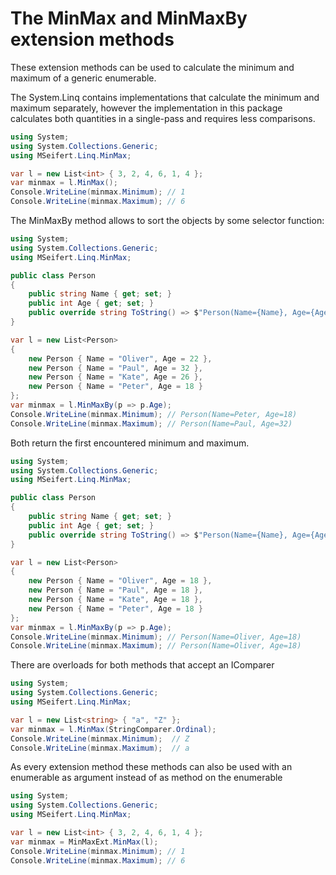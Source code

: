 # The MinMax and MinMaxBy extension methods

These extension methods can be used to calculate the minimum and maximum of a generic enumerable.

The System.Linq contains implementations that calculate the minimum and maximum separately,
however the implementation in this package calculates both quantities in a single-pass and requires
less comparisons.

```csharp
using System;
using System.Collections.Generic;
using MSeifert.Linq.MinMax;

var l = new List<int> { 3, 2, 4, 6, 1, 4 };
var minmax = l.MinMax();
Console.WriteLine(minmax.Minimum); // 1
Console.WriteLine(minmax.Maximum); // 6
```

The MinMaxBy method allows to sort the objects by some selector function:

```csharp
using System;
using System.Collections.Generic;
using MSeifert.Linq.MinMax;

public class Person
{
    public string Name { get; set; }
    public int Age { get; set; }
    public override string ToString() => $"Person(Name={Name}, Age={Age})";
}

var l = new List<Person>
{
    new Person { Name = "Oliver", Age = 22 },
    new Person { Name = "Paul", Age = 32 },
    new Person { Name = "Kate", Age = 26 },
    new Person { Name = "Peter", Age = 18 }
};
var minmax = l.MinMaxBy(p => p.Age);
Console.WriteLine(minmax.Minimum); // Person(Name=Peter, Age=18)
Console.WriteLine(minmax.Maximum); // Person(Name=Paul, Age=32)
```

Both return the first encountered minimum and maximum.

```csharp
using System;
using System.Collections.Generic;
using MSeifert.Linq.MinMax;

public class Person
{
    public string Name { get; set; }
    public int Age { get; set; }
    public override string ToString() => $"Person(Name={Name}, Age={Age})";
}

var l = new List<Person>
{
    new Person { Name = "Oliver", Age = 18 },
    new Person { Name = "Paul", Age = 18 },
    new Person { Name = "Kate", Age = 18 },
    new Person { Name = "Peter", Age = 18 }
};
var minmax = l.MinMaxBy(p => p.Age);
Console.WriteLine(minmax.Minimum); // Person(Name=Oliver, Age=18)
Console.WriteLine(minmax.Maximum); // Person(Name=Oliver, Age=18)
```

There are overloads for both methods that accept an IComparer<T>

```csharp
using System;
using System.Collections.Generic;
using MSeifert.Linq.MinMax;

var l = new List<string> { "a", "Z" };
var minmax = l.MinMax(StringComparer.Ordinal);
Console.WriteLine(minmax.Minimum);  // Z
Console.WriteLine(minmax.Maximum);  // a
```

As every extension method these methods can also be used with an enumerable as argument instead
of as method on the enumerable

```csharp
using System;
using System.Collections.Generic;
using MSeifert.Linq.MinMax;

var l = new List<int> { 3, 2, 4, 6, 1, 4 };
var minmax = MinMaxExt.MinMax(l);
Console.WriteLine(minmax.Minimum); // 1
Console.WriteLine(minmax.Maximum); // 6
```

